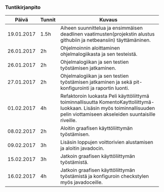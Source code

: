 ### Tuntikirjanpito
Päivä | Tunnit | Kuvaus
--------------- | ----- | ------
19.01.2017 | 1.5h | Aiheen suunnittelua ja ensimmäisen deadlinen vaatimusten(projekstin alustus githubiin ja netbeansiin) täyttämäninen.
26.01.2017 | 2h | Ohjelmoinnin aloittaminen ohjelmalogiikasta ja sen testeistä.
26.01.2017 | 2h | Ohjelmalogiikan ja sen testien työstämisen jatkaminen.
27.01.2017 | 2h | Ohjelmalogiikan ja sen testien työstämisen jatkaminen ja sekä pit-konfigurointi ja raportin luonti.
01.02.2017 | 4h | Refaktoroin luokasta Peli käyttöliittymä toiminnallisuutta KomentoKayttoliittymä-luokkaan. Lisäsin myös toiminnallisuuden pelin viottamiseen akseleiden suuntaisille riveille.
08.02.2017 | 2h | Aloitin graafisen käyttöliittymän työstämisen.
09.02.2017 | 3h | Lisäsin loppujen voittorivien alustamisen ja aloitin javadocin.
15.02.2017 | 3h | Jatkoin graafisen käyttöliittymän työstämistä.
16.02.2017 | 4h | Jatkoin graafisen käyttöliittymän työstämistä ja konfiguroin checkstylen myös javadoceille.
